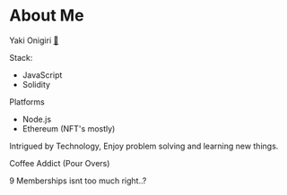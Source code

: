 # About Me

Yaki Onigiri [🍙](https://www.youtube.com/channel/UCvaTdHTWBGv3MKj3KVqJVCw)

Stack:
* JavaScript
* Solidity

Platforms
* Node.js
* Ethereum (NFT's mostly)

Intrigued by Technology, Enjoy problem solving and learning new things.

Coffee Addict (Pour Overs)

9 Memberships isnt too much right..?
